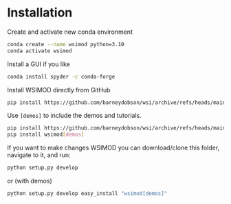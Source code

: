 # Installation

Create and activate new conda environment

```bash
conda create --name wsimod python=3.10
conda activate wsimod
```

Install a GUI if you like

```bash
conda install spyder -c conda-forge
```

Install WSIMOD directly from GitHub

```bash
pip install https://github.com/barneydobson/wsi/archive/refs/heads/main.zip
```

Use `[demos]` to include the demos and tutorials.

```bash
pip install https://github.com/barneydobson/wsi/archive/refs/heads/main.zip
pip install wsimod[demos]
```

If you want to make changes WSIMOD you can download/clone this folder, navigate to it, and run:

```bash
python setup.py develop
```

or (with demos)

```bash
python setup.py develop easy_install "wsimod[demos]"
```
